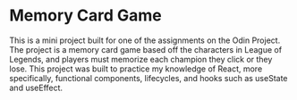 # Memory Card Game

This is a mini project built for one of the assignments on the Odin Project. The project is a memory card game based off the characters in League of Legends, and players must memorize each champion they click or they lose. This project was built to practice my knowledge of React, more specifically, functional components, lifecycles, and hooks such as useState and useEffect.

